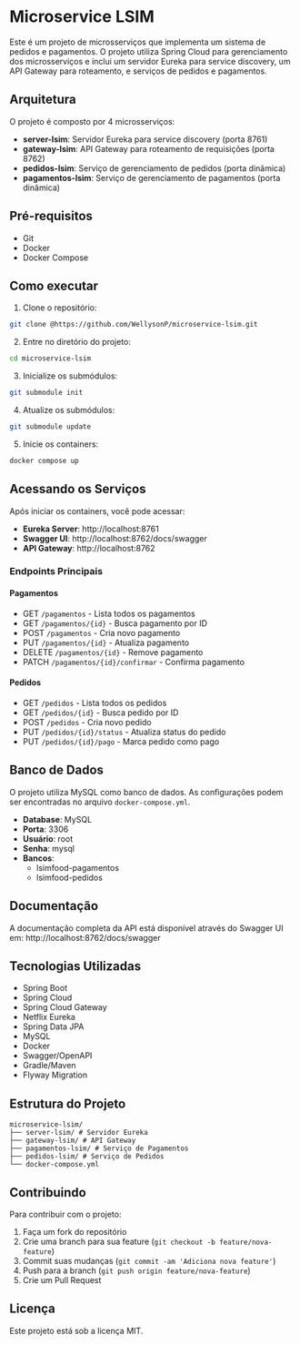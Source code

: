 # Microservice LSIM

Este é um projeto de microsserviços que implementa um sistema de pedidos e pagamentos. O projeto utiliza Spring Cloud para gerenciamento dos microsserviços e inclui um servidor Eureka para service discovery, um API Gateway para roteamento, e serviços de pedidos e pagamentos.

## Arquitetura

O projeto é composto por 4 microsserviços:

- **server-lsim**: Servidor Eureka para service discovery (porta 8761)
- **gateway-lsim**: API Gateway para roteamento de requisições (porta 8762)
- **pedidos-lsim**: Serviço de gerenciamento de pedidos (porta dinâmica)
- **pagamentos-lsim**: Serviço de gerenciamento de pagamentos (porta dinâmica)

## Pré-requisitos

- Git
- Docker
- Docker Compose

## Como executar

1. Clone o repositório:

```bash
git clone @https://github.com/WellysonP/microservice-lsim.git
```

2. Entre no diretório do projeto:
   
```bash
cd microservice-lsim
```
3. Inicialize os submódulos:
   
```bash
git submodule init
```

4. Atualize os submódulos:
   
```bash
git submodule update
```

5. Inicie os containers:
   
```bash
docker compose up
```


## Acessando os Serviços

Após iniciar os containers, você pode acessar:

- **Eureka Server**: http://localhost:8761
- **Swagger UI**: http://localhost:8762/docs/swagger
- **API Gateway**: http://localhost:8762

### Endpoints Principais

#### Pagamentos
- GET `/pagamentos` - Lista todos os pagamentos
- GET `/pagamentos/{id}` - Busca pagamento por ID
- POST `/pagamentos` - Cria novo pagamento
- PUT `/pagamentos/{id}` - Atualiza pagamento
- DELETE `/pagamentos/{id}` - Remove pagamento
- PATCH `/pagamentos/{id}/confirmar` - Confirma pagamento

#### Pedidos
- GET `/pedidos` - Lista todos os pedidos
- GET `/pedidos/{id}` - Busca pedido por ID
- POST `/pedidos` - Cria novo pedido
- PUT `/pedidos/{id}/status` - Atualiza status do pedido
- PUT `/pedidos/{id}/pago` - Marca pedido como pago

## Banco de Dados

O projeto utiliza MySQL como banco de dados. As configurações podem ser encontradas no arquivo `docker-compose.yml`.

- **Database**: MySQL
- **Porta**: 3306
- **Usuário**: root
- **Senha**: mysql
- **Bancos**:
  - lsimfood-pagamentos
  - lsimfood-pedidos

## Documentação

A documentação completa da API está disponível através do Swagger UI em:
http://localhost:8762/docs/swagger

## Tecnologias Utilizadas

- Spring Boot
- Spring Cloud
- Spring Cloud Gateway
- Netflix Eureka
- Spring Data JPA
- MySQL
- Docker
- Swagger/OpenAPI
- Gradle/Maven
- Flyway Migration

## Estrutura do Projeto

```
microservice-lsim/
├── server-lsim/ # Servidor Eureka
├── gateway-lsim/ # API Gateway
├── pagamentos-lsim/ # Serviço de Pagamentos
├── pedidos-lsim/ # Serviço de Pedidos
└── docker-compose.yml
```


## Contribuindo

Para contribuir com o projeto:

1. Faça um fork do repositório
2. Crie uma branch para sua feature (`git checkout -b feature/nova-feature`)
3. Commit suas mudanças (`git commit -am 'Adiciona nova feature'`)
4. Push para a branch (`git push origin feature/nova-feature`)
5. Crie um Pull Request

## Licença

Este projeto está sob a licença MIT.